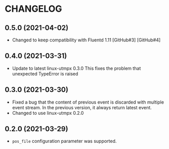 # CHANGELOG

## 0.5.0 (2021-04-02)

* Changed to keep compatibility with Fluentd 1.11 [GitHub#3] [GitHub#4]

## 0.4.0 (2021-03-31)

* Update to latest linux-utmpx 0.3.0
  This fixes the problem that unexpected TypeError is raised

## 0.3.0 (2021-03-30)

* Fixed a bug that the content of previous event is discarded
  with multiple event stream. In the previous version, it always return latest event.
* Changed to use linux-utmpx 0.2.0

## 0.2.0 (2021-03-29)

* `pos_file` configuration parameter was supported.

